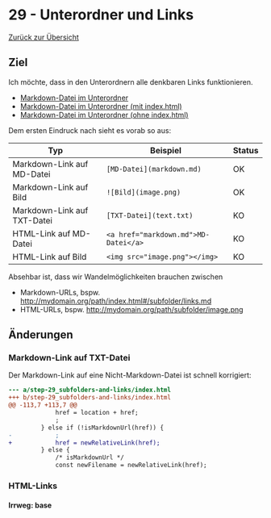 29 -  Unterordner und Links
===========================

[Zurück zur Übersicht][MAIN]

Ziel
----

Ich möchte, dass in den Unterordnern alle denkbaren Links funktionieren.

- [Markdown-Datei im Unterordner](subfolder/links.md)
- <a href="index.html#subfolder/links.md">Markdown-Datei im Unterordner (mit index.html)</a>
- <a href="#subfolder/links.md">Markdown-Datei im Unterordner (ohne index.html)</a>

Dem ersten Eindruck nach sieht es vorab so aus:

Typ                        |Beispiel                            |Status
---------------------------|------------------------------------|------
Markdown-Link auf MD-Datei |`[MD-Datei](markdown.md)`           |OK    
Markdown-Link auf Bild     |`![Bild](image.png)`                |OK    
Markdown-Link auf TXT-Datei|`[TXT-Datei](text.txt)`             |KO    
HTML-Link auf MD-Datei     |`<a href="markdown.md">MD-Datei</a>`|KO    
HTML-Link auf Bild         |`<img src="image.png"></img>`       |KO    

Absehbar ist, dass wir Wandelmöglichkeiten brauchen zwischen

- Markdown-URLs, bspw. http://mydomain.org/path/index.html#/subfolder/links.md
- HTML-URLs, bspw. http://mydomain.org/path/subfolder/image.png

Änderungen
----------

### Markdown-Link auf TXT-Datei

Der Markdown-Link auf eine Nicht-Markdown-Datei ist schnell korrigiert:

```diff
--- a/step-29_subfolders-and-links/index.html
+++ b/step-29_subfolders-and-links/index.html
@@ -113,7 +113,7 @@
             href = location + href;
             ;
         } else if (!isMarkdownUrl(href)) {
-            ;
+            href = newRelativeLink(href);
         } else {
             /* isMarkdownUrl */
             const newFilename = newRelativeLink(href);
```

### HTML-Links

#### Irrweg: base


[MAIN]:  ../README.md

